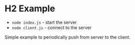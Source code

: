 # H2 Example

* `node index.js` - start the server
* `node client.js` - connect to the server

Simple example to periodically push from server to the client.
